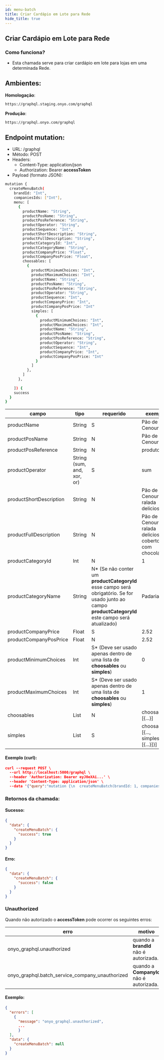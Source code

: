 ```yaml
---
id: menu-batch
title: Criar Cardápio em Lote para Rede
hide_title: true
---
```

## Criar Cardápio em Lote para Rede

### Como funciona?

- Esta chamada serve para criar cardápio em lote para lojas em uma determinada Rede.

## Ambientes:

**Homologação**:
```bash
https://graphql.staging.onyo.com/graphql
```

**Produção**:
```bash
https://graphql.onyo.com/graphql
```

## Endpoint mutation:

- URL: /graphql
- Método: POST
- Headers:
  - Content-Type: application/json
  - Authorization: Bearer **accessToken**
- Payload (formato JSON):
```bash
mutation {
  createMenuBatch(
    brandId: "Int", 
    companiesIds: ["Int"], 
    menu: [
      {
        productName: "String", 
        productPosName: "String", 
        productPosReference: "String", 
        productOperator: "String", 
        productSequence: "Int", 
        productShortDescription: "String", 
        productFullDescription: "String", 
        productCategoryId: "Int",
        productCategoryName: "String", 
        productCompanyPrice: "Float", 
        productCompanyPosPrice: "Float", 
        choosables: [
          {
            productMinimumChoices: "Int", 
            productMaximumChoices: "Int", 
            productName: "String", 
            productPosName: "String", 
            productPosReference: "String", 
            productOperator: "String", 
            productSequence: "Int", 
            productCompanyPrice: "Int", 
            productCompanyPosPrice: "Int"
            simples: [
              {
                productMinimumChoices: "Int", 
                productMaximumChoices: "Int", 
                productName: "String", 
                productPosName: "String", 
                productPosReference: "String", 
                productOperator: "String", 
                productSequence: "Int", 
                productCompanyPrice: "Int", 
                productCompanyPosPrice: "Int"
              }
            ]
          },
        ]
      },
      
    ]) {
    success
  }
}

``` 

| **campo** | **tipo**            | **requerido** | **exemplo**        |
| --------- | ------------------- | ------------- | ------------------ |
| productName     | String              | S             | Pão de Cenoura |
| productPosName     | String   | N             | Pão de Cenoura        |
| productPosReference       | String | N             | produtoABC         |
| productOperator      | String (sum, and, xor, or)              | S             | sum   |
| productShortDescription      | String              | N             | Pão de Cenoura ralada delicioso   |
| productFullDescription      | String              | N            | Pão de Cenoura ralada delicioso e coberto com chocolate   |
| productCategoryId      | Int              | N             | 1   |
| productCategoryName      | String              | N* (Se não conter um **productCategoryId** esse campo será obrigatório. Se for usado junto ao campo **productCategoryId** este campo será atualizado)             | Padaria   |
| productCompanyPrice      | Float              | S             | 2.52   |
| productCompanyPosPrice      | Float              | N             | 2.52  |
| productMinimumChoices      | Int              | S* (Deve ser usado apenas dentro de uma lista de **choosables** ou **simples**)            | 0  |
| productMaximumChoices      | Int              | S* (Deve ser usado apenas dentro de uma lista de **choosables** ou **simples**)            | 1  |
| choosables      | List              | N             | choosables: [{...}]  |
| simples      | List              | S | choosables: [{..., simples: [{...}]}]  |




#### Exemplo (curl):

```json
curl --request POST \
  --url http://localhost:5000/graphql \
  --header 'Authorization: Bearer eyJ0eXAi...' \
  --header 'Content-Type: application/json' \
  --data '{"query":"mutation {\n  createMenuBatch(brandId: 1, companiesIds: [1, 2, 3], \n    menu: [\n      {\n        productName: \"lorem\", \n        productPosName: \"lorem\", \n        productPosReference: \"lorem\", \n        productOperator: \"sum\", \n        productSequence: 1, \n        productShortDescription: \"lorem\", \n        productFullDescription: \"lorem\", \n        productCategoryId: 8388,\n        productCategoryName: \"outra lorem\", \n        productCompanyPrice: 25.5, \n        productCompanyPosPrice: 25.5, \n        choosables: [\n          {\n            productMinimumChoices: 0, \n            productMaximumChoices: 1, \n            productName: \"lorem\", \n            productPosName: \"lorem\", \n            productPosReference: \"lorem\", \n            productOperator: \"sum\", \n            productSequence: 1, \n            productCompanyPrice: 0, \n            productCompanyPosPrice: 0\n            simples: [\n              {\n                productMinimumChoices: 0, \n                productMaximumChoices: 1, \n                productName: \"lorem\", \n                productPosName: \"lorem\", \n                productPosReference: \"lorem\", \n                productOperator: \"sum\", \n                productSequence: 1, \n                productCompanyPrice: 0, \n                productCompanyPosPrice: 0\n              }\n            ]\n          },\n        ]\n      },\n      \n    ]) {\n    success\n  }\n}\n\n"}'
```

### Retornos da chamada:

#### Sucesso:

```json
{
  "data": {
    "createMenuBatch": {
      "success": true
    }
  }
}
```

#### Erro:
```json
{
  "data": {
    "createMenuBatch": {
      "success": false
    }
  }
}
```

### Unauthorized

Quando não autorizado o **accessToken** pode ocorrer os seguintes erros:

| **erro** |  **motivo** 
| --------- |  ------------------ |
| onyo_graphql.unauthorized     | quando a **brandId** não é autorizada. 
| onyo_graphql.batch_service_company_unauthorized     | quando a **CompanyId** não é autorizada. 


#### Exemplo:
```json
{
  "errors": [
    {
      "message": "onyo_graphql.unauthorized",
      ...
      }
  ],
  "data": {
    "createMenuBatch": null
  }
}
```